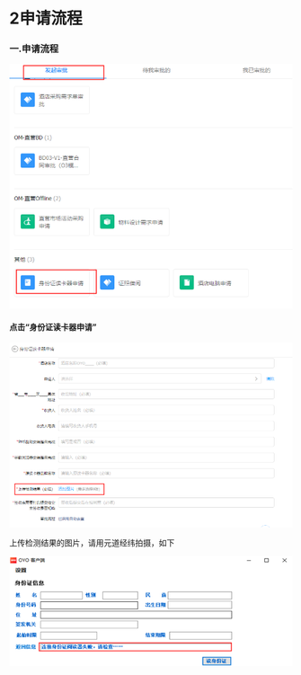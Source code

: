 # 2申请流程

### 一.申请流程

![](../../.gitbook/assets/image%20%28411%29.png)

#### 点击“身份证读卡器申请”

![](../../.gitbook/assets/image%20%28167%29.png)

上传检测结果的图片，请用元道经纬拍摄，如下

![](../../.gitbook/assets/image%20%28470%29.png)

## 

